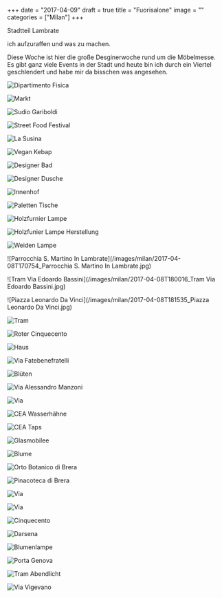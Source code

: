+++
date = "2017-04-09"
draft = true
title = "Fuorisalone"
image = ""
categories = ["Milan"]
+++

Stadtteil Lambrate

ich aufzuraffen und was zu machen.

Diese Woche ist hier die große Desginerwoche rund um die Möbelmesse.
Es gibt ganz viele Events in der Stadt
und heute bin ich durch ein Viertel geschlendert
und habe mir da bisschen was angesehen.

![Dipartimento Fisica](/images/milan/2017-04-08T150840_Dipartimento-Fisica.jpg)

![Markt](/images/milan/2017-04-08T151810_Markt.jpg)

![Sudio Gariboldi](/images/milan/2017-04-08T154144_Sudio-Gariboldi.jpg)

![Street Food Festival](/images/milan/2017-04-08T160317_Street-Food-Festival.jpg)

![La Susina](/images/milan/2017-04-08T161106_La-Susina.jpg)

![Vegan Kebap](/images/milan/2017-04-08T161736_Vegan-Kebap.jpg)

![Designer Bad](/images/milan/2017-04-08T164521_Designer-Bad.jpg)

![Designer Dusche](/images/milan/2017-04-08T164618_Designer-Dusche.jpg)

![Innenhof](/images/milan/2017-04-08T164722_Innenhof.jpg)

![Paletten Tische](/images/milan/2017-04-08T165010_Paletten-Tische.jpg)

![Holzfurnier Lampe](/images/milan/2017-04-08T165534_Holzfurnier-Lampe.jpg)

![Holzfunier Lampe Herstellung](/images/milan/2017-04-08T165546_Holzfunier-Lampe-Herstellung.jpg)

![Weiden Lampe](/images/milan/2017-04-08T165836_Weiden-Lampe.jpg)

![Parrocchia S. Martino In Lambrate](/images/milan/2017-04-08T170754_Parrocchia S. Martino In Lambrate.jpg)

![Tram Via Edoardo Bassini](/images/milan/2017-04-08T180016_Tram Via Edoardo Bassini.jpg)

![Piazza Leonardo Da Vinci](/images/milan/2017-04-08T181535_Piazza Leonardo Da Vinci.jpg)

![Tram](/images/milan/2017-04-09T132536_Tram.jpg)

![Roter Cinquecento](/images/milan/2017-04-09T132823_Roter-Cinquecento.jpg)

![Haus](/images/milan/2017-04-09T134427_Haus.jpg)

![Via Fatebenefratelli](/images/milan/2017-04-09T140725_Via-Fatebenefratelli.jpg)

![Blüten](/images/milan/2017-04-09T141600_Blüten.jpg)

![Via Alessandro Manzoni](/images/milan/2017-04-09T141731_Via-Alessandro-Manzoni.jpg)

![Via](/images/milan/2017-04-09T142110_Via.jpg)

![CEA Wasserhähne](/images/milan/2017-04-09T143547_CEA-Wasserhähne.jpg)

![CEA Taps](/images/milan/2017-04-09T143630_CEA-Taps.jpg)

![Glasmobilee](/images/milan/2017-04-09T164020_Glasmobilee.jpg)

![Blume](/images/milan/2017-04-09T164200_Blume.jpg)

![Orto Botanico di Brera](/images/milan/2017-04-09T164521_Orto-Botanico-di-Brera.jpg)

![Pinacoteca di Brera](/images/milan/2017-04-09T165416_Pinacoteca-di-Brera.jpg)

![Via](/images/milan/2017-04-09T171442_Via.jpg)

![Via](/images/milan/2017-04-09T171545_Via.jpg)

![Cinquecento](/images/milan/2017-04-09T175446_Cinquecento.jpg)

![Darsena](/images/milan/2017-04-09T180140_Darsena.jpg)

![Blumenlampe](/images/milan/2017-04-09T181509_Blumenlampe.jpg)

![Porta Genova](/images/milan/2017-04-09T190512_Porta-Genova.jpg)

![Tram Abendlicht](/images/milan/2017-04-09T190522_Tram-Abendlicht.jpg)

![Via Vigevano](/images/milan/2017-04-09T190700_Via-Vigevano.jpg)
